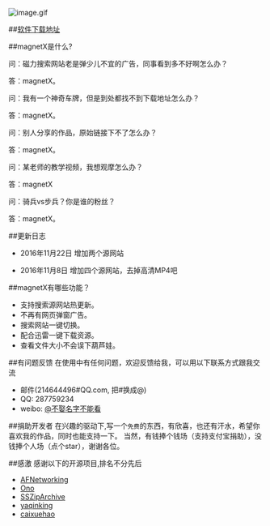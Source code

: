 ![image.gif](https://github.com/youusername/magnetX/blob/master/image.gif)

##[软件下载地址](https://github.com/youusername/magnetX/releases) 



##magnetX是什么?

问：磁力搜索网站老是弹少儿不宜的广告，同事看到多不好啊怎么办？

答：magnetX。


问：我有一个神奇车牌，但是到处都找不到下载地址怎么办？

答：magnetX。

问：别人分享的作品，原始链接下不了怎么办？

答：magnetX。

问：某老师的教学视频，我想观摩怎么办？

答：magnetX

问：骑兵vs步兵？你是谁的粉丝？

答：magnetX。

##更新日志
* 2016年11月22日  增加两个源网站

* 2016年11月8日  增加四个源网站，去掉高清MP4吧

##magnetX有哪些功能？

* 支持搜索源网站热更新。
* 不再有网页弹窗广告。
* 搜索网站一键切换。
* 配合迅雷一键下载资源。
* 查看文件大小不会误下葫芦娃。

##有问题反馈
在使用中有任何问题，欢迎反馈给我，可以用以下联系方式跟我交流

* 邮件(214644496#QQ.com, 把#换成@)
* QQ: 287759234
* weibo: [@不娶名字不能看](http://weibo.com/u/2689574923)


##捐助开发者
在兴趣的驱动下,写一个`免费`的东西，有欣喜，也还有汗水，希望你喜欢我的作品，同时也能支持一下。
当然，有钱捧个钱场（支持支付宝捐助），没钱捧个人场（点个star），谢谢各位。

##感激
感谢以下的开源项目,排名不分先后

* [AFNetworking](https://github.com/AFNetworking/AFNetworking) 
* [Ono](https://github.com/mattt/Ono) 
* [SSZipArchive](https://github.com/wuhaiwei/SSZipArchive) 
* [yaqinking](https://github.com/yaqinking/DMHY) 
* [caixuehao](https://github.com/caixuehao/XHPlayerVideo)

